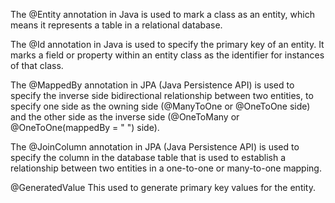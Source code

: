 The @Entity annotation in Java is used to mark a class as an entity, which means it represents a table in a relational database. 

The @Id annotation in Java is used to specify the primary key of an entity. It marks a field or property within an entity class as the identifier for instances of that class.

The @MappedBy annotation in JPA (Java Persistence API) is used to specify the inverse side bidirectional relationship between two entities,  to specify one side as the owning side (@ManyToOne or @OneToOne side) and the other side as the inverse side (@OneToMany or @OneToOne(mappedBy = " ") side).

The @JoinColumn annotation in JPA (Java Persistence API) is used to specify the column in the database table that is used to establish a relationship between two entities in a one-to-one or many-to-one mapping.

@GeneratedValue This used to generate primary key values for the entity.
